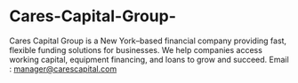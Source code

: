 # Cares-Capital-Group-
Cares Capital Group is a New York–based financial company providing fast, flexible funding solutions for businesses. We help companies access working capital, equipment financing, and loans to grow and succeed. Email : manager@carescapital.com
